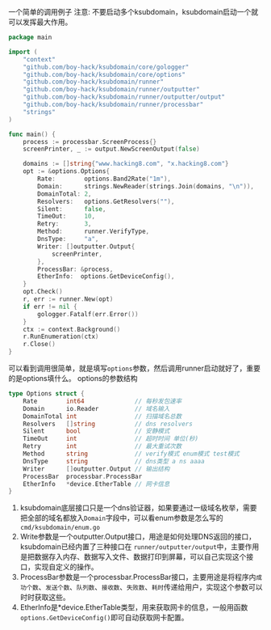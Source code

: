 一个简单的调用例子
注意: 不要启动多个ksubdomain，ksubdomain启动一个就可以发挥最大作用。

```go
package main

import (
	"context"
	"github.com/boy-hack/ksubdomain/core/gologger"
	"github.com/boy-hack/ksubdomain/core/options"
	"github.com/boy-hack/ksubdomain/runner"
	"github.com/boy-hack/ksubdomain/runner/outputter"
	"github.com/boy-hack/ksubdomain/runner/outputter/output"
	"github.com/boy-hack/ksubdomain/runner/processbar"
	"strings"
)

func main() {
	process := processbar.ScreenProcess{}
	screenPrinter, _ := output.NewScreenOutput(false)

	domains := []string{"www.hacking8.com", "x.hacking8.com"}
	opt := &options.Options{
		Rate:        options.Band2Rate("1m"),
		Domain:      strings.NewReader(strings.Join(domains, "\n")),
		DomainTotal: 2,
		Resolvers:   options.GetResolvers(""),
		Silent:      false,
		TimeOut:     10,
		Retry:       3,
		Method:      runner.VerifyType,
		DnsType:     "a",
		Writer: []outputter.Output{
			screenPrinter,
		},
		ProcessBar: &process,
		EtherInfo:  options.GetDeviceConfig(),
	}
	opt.Check()
	r, err := runner.New(opt)
	if err != nil {
		gologger.Fatalf(err.Error())
	}
	ctx := context.Background()
	r.RunEnumeration(ctx)
	r.Close()
}
```
可以看到调用很简单，就是填写`options`参数，然后调用runner启动就好了，重要的是options填什么。
options的参数结构
```go
type Options struct {
	Rate        int64              // 每秒发包速率
	Domain      io.Reader          // 域名输入
	DomainTotal int                // 扫描域名总数
	Resolvers   []string           // dns resolvers
	Silent      bool               // 安静模式
	TimeOut     int                // 超时时间 单位(秒)
	Retry       int                // 最大重试次数
	Method      string             // verify模式 enum模式 test模式
	DnsType     string             // dns类型 a ns aaaa
	Writer      []outputter.Output // 输出结构
	ProcessBar  processbar.ProcessBar
	EtherInfo   *device.EtherTable // 网卡信息
}
```
1. ksubdomain底层接口只是一个dns验证器，如果要通过一级域名枚举，需要把全部的域名都放入`Domain`字段中，可以看enum参数是怎么写的 `cmd/ksubdomain/enum.go`
2. Write参数是一个outputter.Output接口，用途是如何处理DNS返回的接口，ksubdomain已经内置了三种接口在 `runner/outputter/output`中，主要作用是把数据存入内存、数据写入文件、数据打印到屏幕，可以自己实现这个接口，实现自定义的操作。
3. ProcessBar参数是一个processbar.ProcessBar接口，主要用途是将程序内`成功个数`、`发送个数`、`队列数`、`接收数`、`失败数`、`耗时`传递给用户，实现这个参数可以时时获取这些。
4. EtherInfo是*device.EtherTable类型，用来获取网卡的信息，一般用函数`options.GetDeviceConfig()`即可自动获取网卡配置。

